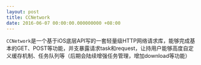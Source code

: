 ```yaml
---
layout: post
title: CCNetwork
date: 2016-06-07 00:00:00.000000000 +08:00
---
```


`CCNetwork`是一个基于iOS底层API写的一套轻量级HTTP网络请求库，能够完成基本的GET、POST等功能，并支暴露请求task和request，让持用户能够高度自定义缓存机制、任务队列等（后期会陆续增强任务管理，增加download等功能）
<center>
<div class="github-card" data-user="DingSoung" data-repo="CCNetwork" data-width=100% data-height="177"></div>
</center>
